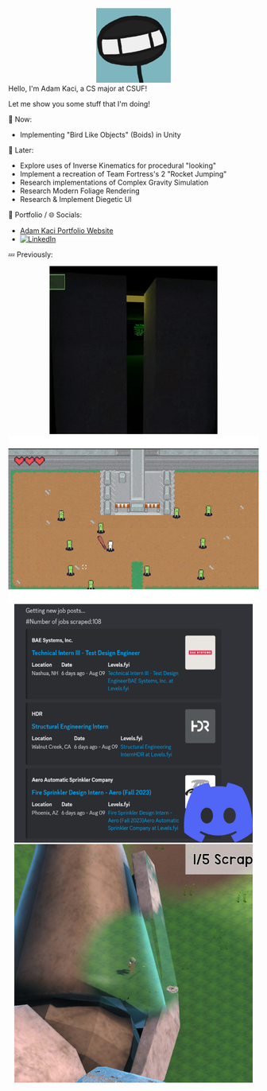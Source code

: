 <div align="center">
<img src="Images/Stickguy.png" width="150">
</div>
Hello, I'm Adam Kaci, a CS major at CSUF!

Let me show you some stuff that I'm doing!

:speech_balloon: Now:
- Implementing "Bird Like Objects" (Boids) in Unity

:thought_balloon: Later:
- Explore uses of Inverse Kinematics for procedural "looking"
- Implement a recreation of Team Fortress's 2 "Rocket Jumping"
- Research implementations of Complex Gravity Simulation
- Research Modern Foliage Rendering
- Research & Implement Diegetic UI

📝 Portfolio / 🌐 Socials:
- <a href = "https://adamkaciportfolio.myportfolio.com/work"> Adam Kaci Portfolio Website</a> </br>
- [![LinkedIn](https://img.shields.io/badge/-LinkedIn-0077B5?style=flat&logo=linkedin&logoColor=white)](https://www.linkedin.com/in/adam-kaci-70694a24b/) </br>

:zzz: Previously:

<div align="center">
  <a href="https://stickguy101.itch.io/disquietude"><img src="Images/Disquietude.gif"></a>
  <a href="https://github.com/Adam101k/2-The-Vault"><img src="Images/ToTheVault.gif"></a> </br>
  <a href="https://github.com/Adam101k/Internship-Discord-Bot"><img src="Images/DiscordBot.png"></a>
  <a href="https://github.com/Adam101k/Unity-Shipment"><img src="Images/Shipment.png"></a></br>
</br>
</div>
